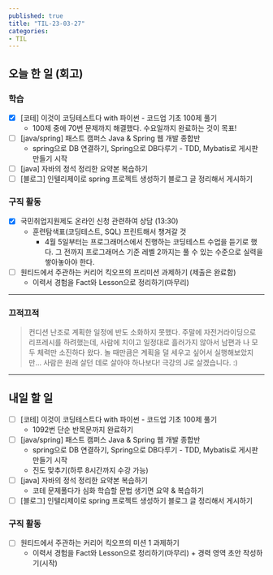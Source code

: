 ```yaml
---
published: true
title: "TIL-23-03-27"
categories: 
- TIL
---
```

## 오늘 한 일 (회고)

### 학습
* [x] [코테] 이것이 코딩테스트다 with 파이썬 - 코드업 기초 100제 풀기
  - 100제 중에 70번 문제까지 해결했다. 수요일까지 완료하는 것이 목표!
* [ ] [java/spring] 패스트 캠퍼스 Java & Spring 웹 개발 종합반 
  * spring으로 DB 연결하기, Spring으로 DB다루기 - TDD, Mybatis로 게시판 만들기 시작
* [ ] [java] 자바의 정석 정리한 요약본 복습하기
* [ ] [블로그] 인텔리제이로 spring 프로젝트 생성하기 블로그 글 정리해서 게시하기

### 구직 활동
* [x] 국민취업지원제도 온라인 신청 관련하여 상담 (13:30)
  * 훈련탐색표(코딩테스트, SQL) 프린트해서 챙겨갈 것
    * 4월 5일부터는 프로그래머스에서 진행하는 코딩테스트 수업을 듣기로 했다. 그 전까지 프로그래머스 기준 레벨 2까지는 풀 수 있는 수준으로 실력을 쌓아놓아야 한다.
* [ ] 원티드에서 주관하는 커리어 킥오프의 프리미션 과제하기 (제출은 완료함)
  * 이력서 경험을 Fact와 Lesson으로 정리하기(마무리)
  
---

### 끄적끄적
> 컨디션 난조로 계획한 일정에 반도 소화하지 못했다. 
> 주말에 자전거라이딩으로 리프레시를 하려했는데, 사람에 치이고 일정대로 흘러가지 않아서 남편과 나 모두 체력만 소진하다 왔다. 
> 놀 때만큼은 계획을 덜 세우고 싶어서 실행해보았지만... 사람은 원래 살던 데로 살아야 하나보다! 극강의 J로 살겠습니다. :)

---

## 내일 할 일
* [ ] [코테] 이것이 코딩테스트다 with 파이썬 - 코드업 기초 100제 풀기
  * 1092번 단순 반목문까지 완료하기
* [ ] [java/spring] 패스트 캠퍼스 Java & Spring 웹 개발 종합반
  * spring으로 DB 연결하기, Spring으로 DB다루기 - TDD, Mybatis로 게시판 만들기 시작
  * 진도 맞추기(하루 8시간까지 수강 가능)
* [ ] [java] 자바의 정석 정리한 요약본 복습하기
  - 코테 문제풀다가 심화 학습할 문법 생기면 요약 & 복습하기
* [ ] [블로그] 인텔리제이로 spring 프로젝트 생성하기 블로그 글 정리해서 게시하기

### 구직 활동
* [ ] 원티드에서 주관하는 커리어 킥오프의 미션 1 과제하기
  * 이력서 경험을 Fact와 Lesson으로 정리하기(마무리) + 경력 영역 초안 작성하기(시작)